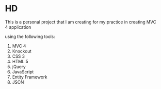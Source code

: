 HD
==
This is a personal project that I am creating for my practice in creating MVC 4 application 

using the following tools:

1. MVC 4
2. Knockout
3. CSS 3
4. HTML 5
5. jQuery
6. JavaScript
7. Entity Framework
8. JSON
